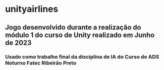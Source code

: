 # unityairlines
## Jogo desenvolvido durante a realização do módulo 1 do curso de Unity realizado em Junho de 2023
### Usado como trabalho final da disciplina de IA do Curso de ADS Noturno Fatec Ribeirão Preto
